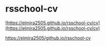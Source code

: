 #  rsschool-cv
[https://elmira2505.github.io/rsschool-cv/cv](https://elmira2505.github.io/rsschool-cv/cv)

[https://elmira2505/github.io/rsschool-cv](https://elmira2505.github.io/rsschool-cv)
